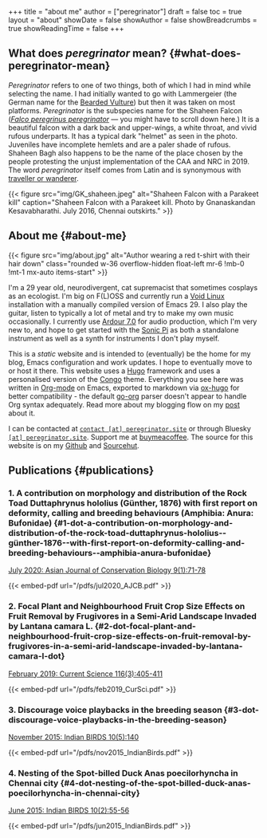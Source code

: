 +++
title = "about me"
author = ["peregrinator"]
draft = false
toc = true
layout = "about"
showDate = false
showAuthor = false
showBreadcrumbs = true
showReadingTime = false
+++

## What does _peregrinator_ mean? {#what-does-peregrinator-mean}

_Peregrinator_ refers to one of two things, both of which I had in mind
while selecting the name. I had initially wanted to go with
Lammergeier (the German name for the [Bearded Vulture](https://birdsoftheworld.org/bow/species/lammer1/cur/introduction)) but then it was
taken on most platforms. _Peregrinator_ is the subspecies name for the
Shaheen Falcon (_[Falco peregrinus peregrinator](https://birdsoftheworld.org/bow/species/perfal/cur/systematics#subsp)_ — you might have to
scroll down here.) It is a beautiful falcon with a dark back and
upper-wings, a white throat, and vivid rufous underparts. It has a
typical dark "helmet" as seen in the photo. Juveniles have incomplete
hemlets and are a paler shade of rufous. Shaheen Bagh also happens to
be the name of the place chosen by the people protesting the unjust
implementation of the CAA and NRC in 2019. The word _peregrinator_
itself comes from Latin and is synonymous with [traveller or wanderer](https://www.merriam-webster.com/dictionary/peregrinator).

{{< figure src="img/GK_shaheen.jpeg" alt="Shaheen Falcon with a Parakeet kill" caption="Shaheen Falcon with a Parakeet kill. Photo by Gnanaskandan Kesavabharathi. July 2016, Chennai outskirts." >}}


## About me {#about-me}

{{< figure src="img/about.jpg" alt="Author wearing a red t-shirt with their hair down" class="rounded w-36 overflow-hidden float-left mr-6 !mb-0 !mt-1 mx-auto items-start" >}}

I'm a 29 year old, neurodivergent, cat supremacist that sometimes
cosplays as an ecologist. I'm big on F(L)OSS and currently run a [Void
Linux](https://voidlinux.org) installation with a manually compiled version of Emacs 29. I
also play the guitar, listen to typically a lot of metal and try to
make my own music occasionally. I currently use [Ardour 7.0](https://ardour.org) for audio
production, which I'm very new to, and hope to get started with the
[Sonic Pi](https://sonic-pi.net) as both a standalone instrument as well as a synth for
instruments I don't play myself.

This is a _static_ website and is intended to (eventually) be the home
for my blog, Emacs configuration and work updates. I hope to
eventually move to or host it there. This website uses a [Hugo](https://gohugo.io)
framework and uses a personalised version of the [Congo](https://github.com/jpanther/congo)
theme. Everything you see here was written in [Org-mode](https:orgmode.org) on Emacs,
exported to markdown via [ox-hugo](https://github.com/kaushalmodi/ox-hugo) for better compatibility - the
default [go-org](https://github.com/niklasfasching/go-org) parser doesn't appear to handle Org syntax
adequately. Read more about my blogging flow on my [post](/blog/2022/12/hugo-org-and-starting-over-at-a-new-blog.html) about it.

I can be contacted at [`contact [at] peregrinator.site`](mailto:contact@peregrinator.site) or through
Bluesky [`[at] peregrinator.site`](https://bsky.app/profile/peregrinator.site). Support me at [buymeacoffee](https://www.buymeacoffee.com/peregrinator). The
source for this website is on my [Github](https://github.com/brihadeesh/peregrinator.site) and [Sourcehut](https://git.sr.ht/~peregrinator/emacs.peregrinator.site).


## Publications {#publications}


### 1. A contribution on morphology and distribution of the Rock Toad Duttaphrynus hololius (Günther, 1876) with first report on deformity, calling and breeding behaviours (Amphibia: Anura: Bufonidae) {#1-dot-a-contribution-on-morphology-and-distribution-of-the-rock-toad-duttaphrynus-hololius--günther-1876--with-first-report-on-deformity-calling-and-breeding-behaviours--amphibia-anura-bufonidae}

[July 2020: Asian Journal of Conservation Biology 9(1):71-78](https://ajcb.in/archive_july_20.php)

{{< embed-pdf url="/pdfs/jul2020_AJCB.pdf" >}}


### 2. Focal Plant and Neighbourhood Fruit Crop Size Effects on Fruit Removal by Frugivores in a Semi-Arid Landscape Invaded by Lantana camara L. {#2-dot-focal-plant-and-neighbourhood-fruit-crop-size-effects-on-fruit-removal-by-frugivores-in-a-semi-arid-landscape-invaded-by-lantana-camara-l-dot}

[February 2019: Current Science 116(3):405-411](https://www.jstor.org/stable/e27137849)

{{< embed-pdf url="/pdfs/feb2019_CurSci.pdf" >}}


### 3. Discourage voice playbacks in the breeding season {#3-dot-discourage-voice-playbacks-in-the-breeding-season}

[November 2015: Indian BIRDS 10(5):140](https://indianbirds.in/vol-10-no-5/)

{{< embed-pdf url="/pdfs/nov2015_IndianBirds.pdf" >}}


### 4. Nesting of the Spot-billed Duck Anas poecilorhyncha in Chennai city {#4-dot-nesting-of-the-spot-billed-duck-anas-poecilorhyncha-in-chennai-city}

[June 2015: Indian BIRDS 10(2):55-56](https://indianbirds.in/vol-10-no-2/)

{{< embed-pdf url="/pdfs/jun2015_IndianBirds.pdf" >}}

